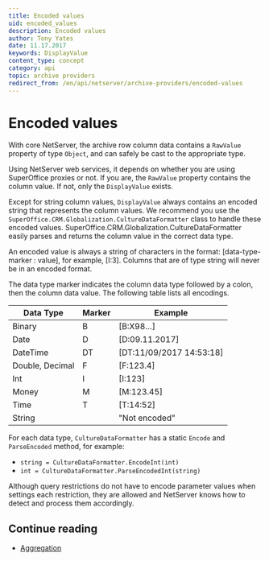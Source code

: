 ```yaml
---
title: Encoded values
uid: encoded_values
description: Encoded values
author: Tony Yates
date: 11.17.2017
keywords: DisplayValue
content_type: concept
category: api
topic: archive providers
redirect_from: /en/api/netserver/archive-providers/encoded-values
---
```


# Encoded values

With core NetServer, the archive row column data contains a `RawValue` property of type `Object`, and can safely be cast to the appropriate type.

Using NetServer web services, it depends on whether you are using SuperOffice proxies or not. If you are, the `RawValue` property contains the column value. If not, only the `DisplayValue` exists.

Except for string column values, `DisplayValue` always contains an encoded string that represents the column values. We recommend you use the `SuperOffice.CRM.Globalization.CultureDataFormatter` class to handle these encoded values. SuperOffice.CRM.Globalization.CultureDataFormatter easily parses and returns the column value in the correct data type.

An encoded value is always a string of characters in the format: \[data-type-marker : value\], for example, \[I:3\]. Columns that are of type string will never be in an encoded format.

The data type marker indicates the column data type followed by a colon, then the column data value. The following table lists all encodings.

| Data Type | Marker | Example |
|---|---|---|
| Binary | B | \[B:X98…\] |
| Date | D | \[D:09.11.2017\] |
| DateTime | DT | \[DT:11/09/2017 14:53:18\] |
| Double, Decimal | F | \[F:123.4\] |
| Int | I | \[I:123\] |
| Money | M | \[M:123.45\] |
| Time | T | \[T:14:52\] |
| String | | "Not encoded" |

For each data type, `CultureDataFormatter` has a static `Encode` and `ParseEncoded` method, for example:

* `string = CultureDataFormatter.EncodeInt(int)`
* `int = CultureDataFormatter.ParseEncodedInt(string)`

Although query restrictions do not have to encode parameter values when settings each restriction, they are allowed and NetServer knows how to detect and process them accordingly.

## Continue reading

* [Aggregation][1]

<!-- Referenced links -->
[1]: data-aggregation.md
